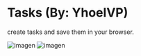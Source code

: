 # Tasks (By: YhoelVP)
create tasks and save them in your browser.

![imagen](https://user-images.githubusercontent.com/69375881/130339680-8fedd91b-216d-4273-b4f2-53f10428a086.png)
![imagen](https://user-images.githubusercontent.com/69375881/130339690-76e1c773-a8b0-423f-a9bc-04547699b295.png)
